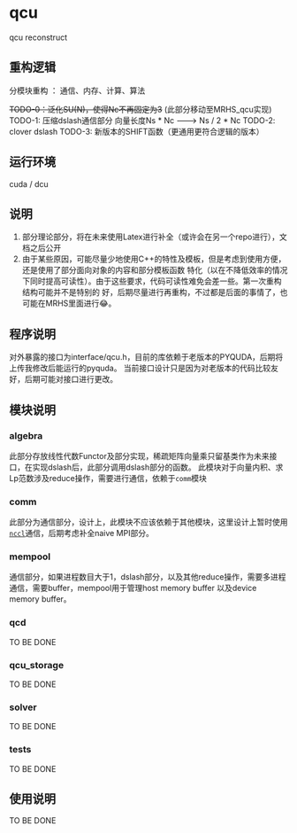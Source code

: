 # qcu
qcu reconstruct

## 重构逻辑

分模块重构 ： 通信、内存、计算、算法

~~TODO-0：泛化SU(N)，使得Nc不再固定为3~~ (此部分移动至MRHS_qcu实现)
TODO-1: 压缩dslash通信部分 向量长度Ns * Nc ---> Ns / 2 * Nc
TODO-2: clover dslash
TODO-3: 新版本的SHIFT函数（更通用更符合逻辑的版本）

## 运行环境
cuda / dcu

## 说明
1. 部分理论部分，将在未来使用Latex进行补全（或许会在另一个repo进行），文档之后公开
2. 由于某些原因，可能尽量少地使用C++的特性及模板，但是考虑到使用方便，还是使用了部分面向对象的内容和部分模板函数
特化（以在不降低效率的情况下同时提高可读性）。由于这些要求，代码可读性难免会差一些。第一次重构结构可能并不是特别的
好，后期尽量进行再重构，不过都是后面的事情了，也可能在MRHS里面进行😂。

## 程序说明
对外暴露的接口为interface/qcu.h，目前的库依赖于老版本的PYQUDA，后期将上传我修改后能运行的pyquda。
当前接口设计只是因为对老版本的代码比较友好，后期可能对接口进行更改。

## 模块说明
### algebra
此部分存放线性代数Functor及部分实现，稀疏矩阵向量乘只留基类作为未来接口，在实现dslash后，此部分调用dslash部分的函数。
此模块对于向量内积、求Lp范数涉及reduce操作，需要进行通信，依赖于`comm`模块
### comm
此部分为通信部分，设计上，此模块不应该依赖于其他模块，这里设计上暂时使用[`nccl`](https://docs.nvidia.com/deeplearning/nccl/user-guide/docs/usage.html)通信，后期考虑补全naive MPI部分。
### mempool
通信部分，如果进程数目大于1，dslash部分，以及其他reduce操作，需要多进程通信，需要buffer，mempool用于管理host memory buffer
以及device memory buffer。
### qcd
TO BE DONE
### qcu_storage
TO BE DONE
### solver
TO BE DONE
### tests
TO BE DONE

## 使用说明
TO BE DONE